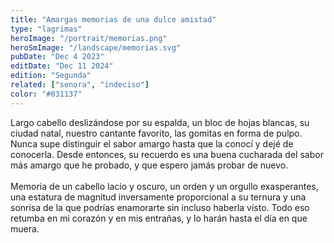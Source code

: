 ```yaml
---
title: "Amargas memorias de una dulce amistad"
type: "lagrimas"
heroImage: "/portrait/memorias.png"
heroSmImage: "/landscape/memorias.svg"
pubDate: "Dec 4 2023"
editDate: "Dec 11 2024"
edition: "Segunda"
related: ["senora", "indeciso"]
color: "#031137"
---
```


Largo cabello deslizándose por su espalda, un bloc de hojas blancas, su ciudad natal, nuestro cantante favorito, las gomitas en forma de pulpo. Nunca supe distinguir el sabor amargo hasta que la conocí y dejé de conocerla. Desde entonces, su recuerdo es una buena cucharada del sabor más amargo que he probado, y que espero jamás probar de nuevo.
<br><br>
Memoria de un cabello lacio y oscuro, un orden y un orgullo exasperantes, una estatura de magnitud inversamente proporcional a su ternura y una sonrisa de la que podrías enamorarte sin incluso haberla visto. Todo eso retumba en mi corazón y en mis entrañas, y lo harán hasta el día en que muera.
